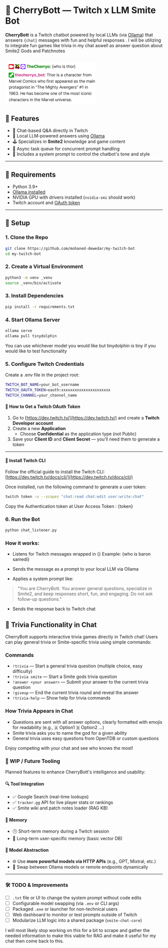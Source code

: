 # 🧠 CherryBott — Twitch x LLM Smite Bot

**CherryBott** is a Twitch chatbot powered by local LLMs (via [Ollama](https://ollama.com)) that answers `{chat}` messages with fun and helpful responses . I will be utilizing to integrate fun games like trivia in my chat aswell as answer question about Smite2 Gods and Patchnotes

![CherryBott Example Response](example.png)
---

## 🚀 Features

- 💬 Chat-based Q&A directly in Twitch
- 🤖 Local LLM-powered answers using [Ollama](https://ollama.com)
- 🕹️ Specializes in **Smite2** knowledge and game content
- 🔧 Async task queue for concurrent prompt handling
- 🧠 Includes a system prompt to control the chatbot's tone and style

---

## 🧰 Requirements

- Python 3.9+
- [Ollama installed](https://ollama.com)
- NVIDIA GPU with drivers installed (`nvidia-smi` should work)
- Twitch account and [OAuth token](https://twitchapps.com/tmi/)

---

## 🔧 Setup 

### 1. Clone the Repo

```bash
git clone https://github.com/mohaned-dewedar/my-twitch-bot
cd my-twitch-bot
```
### 2. Create a Virtual Environment

```bash
python3 -m venv _venv
source _venv/bin/activate
```

### 3. Install Dependencies
```bash
pip install -r requirements.txt
```

### 4. Start Ollama Server
```bash
ollama serve
ollama pull tinydolphin
```
You can use whichever model you would like but tinydolphin is tiny if you would like to test functionality

### 5. Configure Twitch Credentials 
Create a .env file in the project root:

```bash
TWITCH_BOT_NAME=your_bot_username
TWITCH_OAUTH_TOKEN=oauth:xxxxxxxxxxxxxxxxxxxxxx
TWITCH_CHANNEL=your_channel_name
```
#### 🔐 How to Get a Twitch OAuth Token

1. Go to [https://dev.twitch.tv/](https://dev.twitch.tv/) and create a **Twitch Developer account**
2. Create a new **Application**  
   - Choose **Confidential** as the application type (not Public)
3. Save your **Client ID** and **Client Secret** — you’ll need them to generate a token

---

#### 🔧 Install Twitch CLI

Follow the official guide to install the Twitch CLI:  
[https://dev.twitch.tv/docs/cli/](https://dev.twitch.tv/docs/cli/)

Once installed, run the following command to generate a user token:

```bash
twitch token -u --scopes "chat:read chat:edit user:write:chat"
```
Copy the Authentication token at User Access Token : {token}

### 6. Run the Bot
```bash
python chat_listener.py
```

### How it works:
* Listens for Twitch messages wrapped in {}
Example: {who is baron samedi}

* Sends the message as a prompt to your local LLM via Ollama

* Applies a system prompt like:

> "You are CherryBott. You answer general questions, specialize in Smite2, and keep responses short, fun, and engaging. Do not ask follow-up questions."

* Sends the response back to Twitch chat

## 🎲 Trivia Functionality in Chat

CherryBott supports interactive trivia games directly in Twitch chat! Users can play general trivia or Smite-specific trivia using simple commands:

### Commands
- `!trivia` — Start a general trivia question (multiple choice, easy difficulty)
- `!trivia smite` — Start a Smite gods trivia question
- `!answer <your answer>` — Submit your answer to the current trivia question
- `!giveup` — End the current trivia round and reveal the answer
- `!trivia-help` — Show help for trivia commands

### How Trivia Appears in Chat
- Questions are sent with all answer options, clearly formatted with emojis for readability (e.g., 🇦 Option1 🇧 Option2 ...)
- Smite trivia asks you to name the god for a given ability
- General trivia uses easy questions from OpenTDB or custom questions

Enjoy competing with your chat and see who knows the most!

### 🧪 WIP / Future Tooling

Planned features to enhance CherryBott's intelligence and usability:

#### 🔍 Tool Integration
- ✅ Google Search (real-time lookups)
- ✅ `tracker.gg` API for live player stats or rankings
- ✅ Smite wiki and patch notes loader (RAG KB)

#### 🧠 Memory
- 🕒 Short-term memory during a Twitch session
- 🧾 Long-term user-specific memory (basic vector DB)

#### 🔗 Model Abstraction
- 🌐 Use **more powerful models via HTTP APIs** (e.g., GPT, Mixtral, etc.)
- 🔄 Swap between Ollama models or remote endpoints dynamically

---

### 🛠️ TODO & Improvements

- [ ] `.txt` file or UI to change the system prompt without code edits  
- [ ] Configurable model swapping (via `.env` or CLI args)  
- [ ] Packaged `.exe` or launcher for non-technical users  
- [ ] Web dashboard to monitor or test prompts outside of Twitch  
- [ ] Modularize LLM logic into a shared package (`smite-chat-core`)  

I will most likely stop working on this for a bit to scrape and gather the needed information to make this viable for RAG and make it useful for my chat then come back to this.

